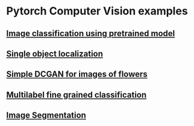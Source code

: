 # Pytorch Computer Vision examples

## [Image classification using pretrained model](https://github.com/dhananjayraut/Computer_vision_projects/tree/master/Image%20classification)

## [Single object localization](https://github.com/dhananjayraut/Computer_vision_projects/tree/master/Single-object-localization)

## [Simple DCGAN for images of flowers](https://github.com/dhananjayraut/Computer_vision_projects/tree/master/Simple%20DCGAN)

## [Multilabel fine grained classification](https://github.com/dhananjayraut/Computer_vision_projects/tree/master/Multi%20label%20classification)

## [Image Segmentation](https://github.com/dhananjayraut/Computer_vision_projects/tree/master/Image%20Segmentation)
